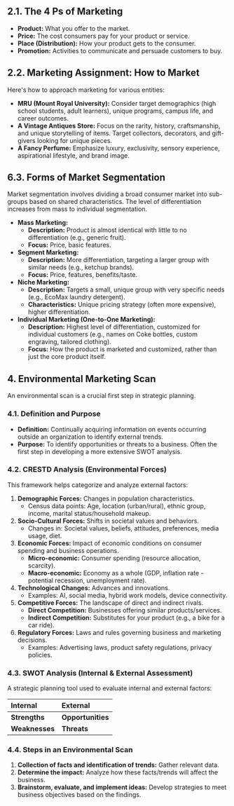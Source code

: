 

## 2.1. The 4 Ps of Marketing

*   **Product:** What you offer to the market.
*   **Price:** The cost consumers pay for your product or service.
*   **Place (Distribution):** How your product gets to the consumer.
*   **Promotion:** Activities to communicate and persuade customers to buy.

## 2.2. Marketing Assignment: How to Market

Here's how to approach marketing for various entities:

*   **MRU (Mount Royal University):** Consider target demographics (high school students, adult learners), unique programs, campus life, and career outcomes.
*   **A Vintage Antiques Store:** Focus on the rarity, history, craftsmanship, and unique storytelling of items. Target collectors, decorators, and gift-givers looking for unique pieces.
*   **A Fancy Perfume:** Emphasize luxury, exclusivity, sensory experience, aspirational lifestyle, and brand image.

## 6.3. Forms of Market Segmentation

Market segmentation involves dividing a broad consumer market into sub-groups based on shared characteristics. The level of differentiation increases from mass to individual segmentation.

*   **Mass Marketing:**
    *   **Description:** Product is almost identical with little to no differentiation (e.g., generic fruit).
    *   **Focus:** Price, basic features.
*   **Segment Marketing:**
    *   **Description:** More differentiation, targeting a larger group with similar needs (e.g., ketchup brands).
    *   **Focus:** Price, features, benefits/taste.
*   **Niche Marketing:**
    *   **Description:** Targets a small, unique group with very specific needs (e.g., EcoMax laundry detergent).
    *   **Characteristics:** Unique pricing strategy (often more expensive), higher differentiation.
*   **Individual Marketing (One-to-One Marketing):**
    *   **Description:** Highest level of differentiation, customized for individual customers (e.g., names on Coke bottles, custom engraving, tailored clothing).
    *   **Focus:** How the product is marketed and customized, rather than just the core product itself.

## 4. Environmental Marketing Scan

An environmental scan is a crucial first step in strategic planning.

### 4.1. Definition and Purpose

*   **Definition:** Continually acquiring information on events occurring outside an organization to identify external trends.
*   **Purpose:** To identify opportunities or threats to a business. Often the first step in developing a more extensive SWOT analysis.

### 4.2. CRESTD Analysis (Environmental Forces)

This framework helps categorize and analyze external factors:

1.  **Demographic Forces:** Changes in population characteristics.
    *   Census data points: Age, location (urban/rural), ethnic group, income, marital status/household makeup.
2.  **Socio-Cultural Forces:** Shifts in societal values and behaviors.
    *   Changes in: Societal values, beliefs, attitudes, preferences, media usage, diet.
3.  **Economic Forces:** Impact of economic conditions on consumer spending and business operations.
    *   **Micro-economic:** Consumer spending (resource allocation, scarcity).
    *   **Macro-economic:** Economy as a whole (GDP, inflation rate - potential recession, unemployment rate).
4.  **Technological Changes:** Advances and innovations.
    *   Examples: AI, social media, hybrid work models, device connectivity.
5.  **Competitive Forces:** The landscape of direct and indirect rivals.
    *   **Direct Competition:** Businesses offering similar products/services.
    *   **Indirect Competition:** Substitutes for your product (e.g., a bike for a car ride).
6.  **Regulatory Forces:** Laws and rules governing business and marketing decisions.
    *   Examples: Advertising laws, product safety regulations, privacy policies.

### 4.3. SWOT Analysis (Internal & External Assessment)

A strategic planning tool used to evaluate internal and external factors:

| Internal     | External       |
| :----------- | :------------- |
| **Strengths**  | **Opportunities** |
| **Weaknesses** | **Threats**     |

### 4.4. Steps in an Environmental Scan

1.  **Collection of facts and identification of trends:** Gather relevant data.
2.  **Determine the impact:** Analyze how these facts/trends will affect the business.
3.  **Brainstorm, evaluate, and implement ideas:** Develop strategies to meet business objectives based on the findings.